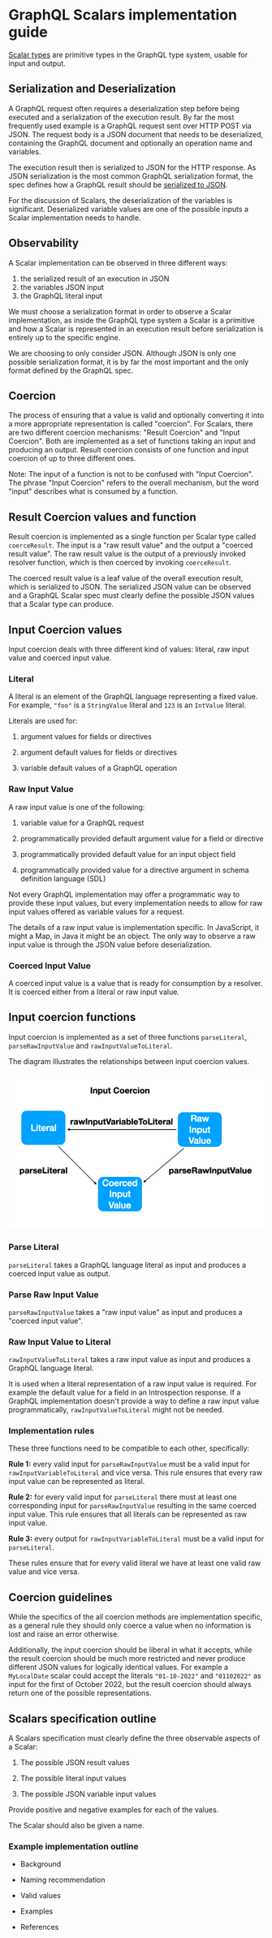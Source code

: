 # GraphQL Scalars implementation guide

[Scalar types](https://spec.graphql.org/draft/#sec-Scalars) are primitive types in the GraphQL type system, usable for input
and output.

## Serialization and Deserialization

A GraphQL request often requires a deserialization step before being executed
and a serialization of the execution result. By far the most frequently used example is a GraphQL request sent over HTTP POST via JSON. The request body is a
JSON document that needs to be deserialized, containing the GraphQL document and
optionally an operation name and variables.

The execution result then is serialized to JSON for the HTTP response. As JSON serialization is the most common GraphQL serialization format, 
the spec defines how a GraphQL result should be [serialized to JSON](https://spec.graphql.org/draft/#sec-JSON-Serialization).

For the discussion of Scalars, the deserialization of the variables is
significant. Deserialized variable values are one of the possible inputs a Scalar
implementation needs to handle.

## Observability

A Scalar implementation can be observed in three different ways: 

1. the serialized result of an execution in JSON 
2. the variables JSON input
3. the GraphQL literal input 

We must choose a serialization format in order to observe a Scalar
implementation, as inside the GraphQL type system a Scalar is a primitive and how
a Scalar is represented in an execution result before serialization is entirely
up to the specific engine. 

We are choosing to only consider JSON. Although JSON is only one possible serialization
format, it is by far the most important and the only format defined by the GraphQL
spec. 

## Coercion

The process of ensuring that a value is valid and optionally converting it into
a more appropriate representation is called "coercion". For Scalars, 
there are two different coercion mechanisms: "Result Coercion" and "Input
Coercion". Both are implemented as a set of functions taking an input and
producing an output. Result coercion consists of one function and input coercion
of up to three different ones. 

Note: The input of a function is not
to be confused with "Input Coercion". The phrase "Input Coercion" refers to the overall
mechanism, but the word "input" describes what is consumed by a function.

## Result Coercion values and function 

Result coercion is implemented as a single function per Scalar type called
`coerceResult`. The input is a "raw result value" and the output a "coerced
result value". The raw result value is the output of a previously invoked
resolver function, which is then coerced by invoking `coerceResult`.

The coerced result value is a leaf value of the overall execution result, which
is serialized to JSON. The serialized JSON value can be observed and a GraphQL
Scalar spec must clearly define the possible JSON values that a Scalar type can
produce.

## Input Coercion values

Input coercion deals with three different kind of values: literal, raw input
value and coerced input value. 

### Literal

A literal is an element of the GraphQL language representing a fixed value.
For example, `"foo"` is a `StringValue` literal and `123` is an `IntValue` literal.

Literals are used for:

1. argument values for fields or directives

2. argument default values for fields or directives

3. variable default values of a GraphQL operation

### Raw Input Value

A raw input value is one of the following:

1. variable value for a GraphQL request

2. programmatically provided default argument value for a field or directive

3. programmatically provided default value for an input object field

4. programmatically provided value for a directive argument in schema definition language (SDL)

Not every GraphQL implementation may offer a programmatic way to provide these
input values, but every implementation needs to allow for raw input values
offered as variable values for a request.

The details of a raw input value is implementation specific. In JavaScript, it
might a Map, in Java it might be an object. The only way to observe a raw input
value is through the JSON value before deserialization.

### Coerced Input Value

A coerced input value is a value that is ready for consumption by a resolver. It
is coerced either from a literal or raw input value.

## Input coercion functions

Input coercion is implemented as a set of three functions `parseLiteral`,
`parseRawInputValue` and `rawInputValueToLiteral`.

The diagram illustrates the relationships between input coercion values.

![Input Coercion](input-coercion.png)

### Parse Literal

`parseLiteral` takes a GraphQL language literal as input and produces a coerced
input value as output.

### Parse Raw Input Value

`parseRawInputValue` takes a "raw input value" as input and produces a "coerced
input value".

### Raw Input Value to Literal

`rawInputValueToLiteral` takes a raw input value as input and produces a GraphQL
language literal.

It is used when a literal representation of a raw input value is required. For
example the default value for a field in an Introspection response. If a GraphQL
implementation doesn't provide a way to define a raw input value
programmatically, `rawInputValueToLiteral` might not be needed.

### Implementation rules

These three functions need to be compatible to each other, specifically:

**Rule 1:** every valid input for `parseRawInputValue` must be a valid input for
`rawInputVariableToLiteral` and vice versa. This rule ensures that every raw
input value can be represented as literal.

**Rule 2:** for every valid input for `parseLiteral` there must at least one
corresponding input for `parseRawInputValue` resulting in the same coerced input
value. This rule ensures that all literals can be represented as raw input value.

**Rule 3:** every output for `rawInputVariableToLiteral` must be a valid input
for `parseLiteral`.

These rules ensure that for every valid literal we have at least one valid raw
value and vice versa.

## Coercion guidelines

While the specifics of the all coercion methods are implementation specific, as
a general rule they should only coerce a value when no information is lost and raise
an error otherwise.

Additionally, the input coercion should be liberal in what it accepts, while the
result coercion should be much more restricted and never produce different JSON values
for logically identical values. For example a `MyLocalDate` scalar could accept the literals `"01-10-2022"` and
`"01102022"` as input for the first of October 2022, but the result coercion
should always return one of the possible representations.

## Scalars specification outline

A Scalars specification must clearly define the three observable aspects of a
Scalar:

1. The possible JSON result values

2. The possible literal input values

3. The possible JSON variable input values

Provide positive and negative examples for each of the values.

The Scalar should also be given a name.

### Example implementation outline

- Background

- Naming recommendation

- Valid values

- Examples

- References
